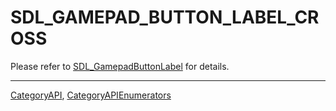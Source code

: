 # SDL_GAMEPAD_BUTTON_LABEL_CROSS

Please refer to [SDL_GamepadButtonLabel](SDL_GamepadButtonLabel) for details.

----
[CategoryAPI](CategoryAPI), [CategoryAPIEnumerators](CategoryAPIEnumerators)

